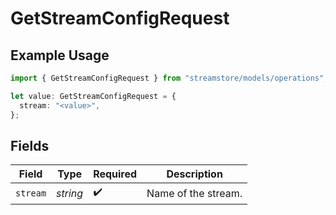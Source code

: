 # GetStreamConfigRequest

## Example Usage

```typescript
import { GetStreamConfigRequest } from "streamstore/models/operations";

let value: GetStreamConfigRequest = {
  stream: "<value>",
};
```

## Fields

| Field               | Type                | Required            | Description         |
| ------------------- | ------------------- | ------------------- | ------------------- |
| `stream`            | *string*            | :heavy_check_mark:  | Name of the stream. |